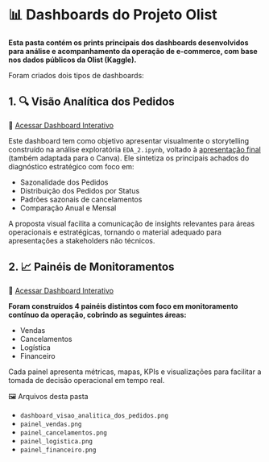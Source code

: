 # 📊 Dashboards do Projeto Olist
**Esta pasta contém os prints principais dos dashboards desenvolvidos para análise e acompanhamento da operação de e-commerce, com base nos dados públicos da Olist (Kaggle).**

Foram criados dois tipos de dashboards:

## 1. 🔍 Visão Analítica dos Pedidos
📎 [Acessar Dashboard Interativo](https://app.powerbi.com/view?r=eyJrIjoiMzY1Yzc3YzEtMzU1Ny00NzM3LWEzOGItYWFkNmE0YzhmNTIyIiwidCI6IjE4OTkzNTlhLTNjNTAtNGRlZS1iMmNjLWEzM2MzYzc2NGE0OCJ9)

Este dashboard tem como objetivo apresentar visualmente o storytelling construído na análise exploratória `EDA_2.ipynb`, voltado à [apresentação final](https://www.canva.com/design/DAGu1l0HmME/wi1hSlDXeumOPzRq9YxfpQ/view?utm_content=DAGu1l0HmME&utm_campaign=designshare&utm_medium=link2&utm_source=uniquelinks&utlId=hd0331f14be) (também adaptada para o Canva). Ele sintetiza os principais achados do diagnóstico estratégico com foco em:

- Sazonalidade dos Pedidos
- Distribuição dos Pedidos por Status
- Padrões sazonais de cancelamentos
- Comparação Anual e Mensal

A proposta visual facilita a comunicação de insights relevantes para áreas operacionais e estratégicas, tornando o material adequado para apresentações a stakeholders não técnicos.

## 2. 📈 Painéis de Monitoramentos
📎 [Acessar Dashboard Interativo](https://app.powerbi.com/view?r=eyJrIjoiYTZkNTZhNTMtODdiNS00ZDJhLWJmODMtMjM0YWVlMWIzZWRhIiwidCI6IjE4OTkzNTlhLTNjNTAtNGRlZS1iMmNjLWEzM2MzYzc2NGE0OCJ9)

**Foram construídos 4 painéis distintos com foco em monitoramento contínuo da operação, cobrindo as seguintes áreas:**

- Vendas
- Cancelamentos
- Logística
- Financeiro 

Cada painel apresenta métricas, mapas, KPIs e visualizações para facilitar a tomada de decisão operacional em tempo real.

🖼️ Arquivos desta pasta
- `dashboard_visao_analitica_dos_pedidos.png`
- `painel_vendas.png`
- `painel_cancelamentos.png`
- `painel_logistica.png`
- `painel_financeiro.png`
